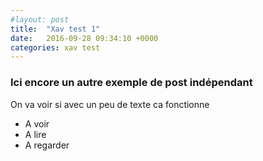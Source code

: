 ```yaml
---
#layout: post
title:  "Xav test 1"
date:   2016-09-28 09:34:10 +0000
categories: xav test
---
```



### Ici encore un autre exemple de post indépendant

On va voir si avec un peu de texte ca fonctionne

- A voir
- A lire 
- A regarder
